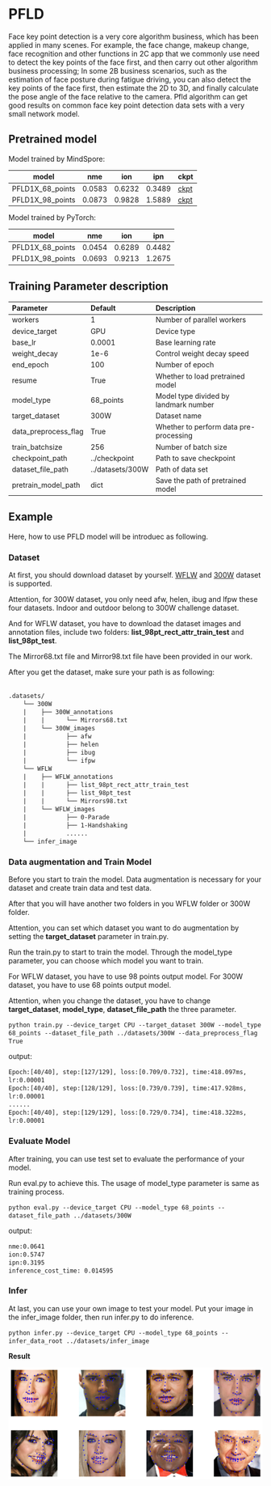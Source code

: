 # PFLD

Face key point detection is a very core algorithm business, which has been applied in many scenes. For example, the face change, makeup change, face recognition and other functions in 2C app that we commonly use need to detect the key points of the face first, and then carry out other algorithm business processing; In some 2B business scenarios, such as the estimation of face posture during fatigue driving, you can also detect the key points of the face first, then estimate the 2D to 3D, and finally calculate the pose angle of the face relative to the camera. Pfld algorithm can get good results on common face key point detection data sets with a very small network model.

## Pretrained model

Model trained by MindSpore:

| model   |nme | ion |ipn| ckpt                                                                             |
| ------- |----|-----|---| -------------------------------------------------------------------------------- |
| PFLD1X_68_points |0.0583|0.6232|0.3489| [ckpt](https://download.mindspore.cn/vision/pfld/PFLD1X_300W.ckpt) |
| PFLD1X_98_points |0.0873|0.9828|1.5889|[ckpt](https://download.mindspore.cn/vision/pfld/PFLD1X_WFLW.ckpt) |

Model trained by PyTorch:

| model   |nme | ion |ipn|
| ------- |----|-----|---|
| PFLD1X_68_points |0.0454|0.6289|0.4482|
| PFLD1X_98_points |0.0693|0.9213|1.2675|

## Training Parameter description

| Parameter            | Default          | Description                            |
|:---------------------|:-----------------|:---------------------------------------|
| workers              | 1                | Number of parallel workers             |
| device_target        | GPU              | Device type                            |
| base_lr              | 0.0001           | Base learning rate                     |
| weight_decay         | 1e-6             | Control weight decay speed             |
| end_epoch            | 100              | Number of epoch                        |
| resume               | True             | Whether to load pretrained model       |
| model_type           | 68_points        | Model type divided by landmark number  |
| target_dataset       | 300W             | Dataset name                           |
| data_preprocess_flag | True             | Whether to perform data pre-processing |
| train_batchsize      | 256              | Number of batch size                   |
| checkpoint_path      | ../checkpoint    | Path to save checkpoint                |
| dataset_file_path    | ../datasets/300W | Path of data set                       |
| pretrain_model_path  | dict             | Save the path of pretrained model      |

## Example

Here, how to use PFLD model will be introduec as following.

### Dataset

At first, you should download dataset by yourself. [WFLW](https://wywu.github.io/projects/LAB/WFLW.html) and [300W](https://ibug.doc.ic.ac.uk/resources/300-W/) dataset is supported.

Attention, for 300W dataset, you only need afw, helen, ibug and lfpw these four datasets. Indoor and outdoor belong to 300W challenge dataset.

And for WFLW dataset, you have to download the dataset images and annotation files, include two folders: **list_98pt_rect_attr_train_test** and **list_98pt_test**.

The Mirror68.txt file and Mirror98.txt file have been provided in our work.

After you get the dataset, make sure your path is as following:

```text

.datasets/
    └── 300W
    |    ├── 300W_annotations
    |    |      └── Mirrors68.txt
    |    └── 300W_images
    |           ├── afw
    |           ├── helen
    |           ├── ibug
    |           └── ifpw
    └── WFLW
    |    ├── WFLW_annotations
    |    |      ├── list_98pt_rect_attr_train_test
    |    |      ├── list_98pt_test
    |    |      └── Mirrors98.txt
    |    └── WFLW_images
    |           ├── 0-Parade
    |           ├── 1-Handshaking
    |           ......
    └── infer_image

```

### Data augmentation and Train Model

Before you start to train the model. Data augmentation is necessary for your dataset and create train data and test data.

After that you will have another two folders in you WFLW folder or 300W folder.

Attention, you can set which dataset you want to do augmentation by setting the **target_dataset** parameter in train.py.

Run the train.py to start to train the model. Through the model_type parameter, you can choose which model you want to train.

For WFLW dataset, you have to use 98 points output model. For 300W dataset, you have to use 68 points output model.

Attention, when you change the dataset, you have to change **target_dataset**, **model_type**, **dataset_file_path** the three parameter.

```shell
python train.py --device_target CPU --target_dataset 300W --model_type 68_points --dataset_file_path ../datasets/300W --data_preprocess_flag True
```

output:

```text
Epoch:[40/40], step:[127/129], loss:[0.709/0.732], time:418.097ms, lr:0.00001
Epoch:[40/40], step:[128/129], loss:[0.739/0.739], time:417.928ms, lr:0.00001
......
Epoch:[40/40], step:[129/129], loss:[0.729/0.734], time:418.322ms, lr:0.00001
```

### Evaluate Model

After training, you can use test set to evaluate the performance of your model.

Run eval.py to achieve this. The usage of model_type parameter is same as training process.

```text
python eval.py --device_target CPU --model_type 68_points --dataset_file_path ../datasets/300W
```

output:

```text
nme:0.0641
ion:0.5747
ipn:0.3195
inference_cost_time: 0.014595
```

### Infer

At last, you can use your own image to test your model. Put your image in the infer_image folder, then run infer.py to do inference.

```shell
python infer.py --device_target CPU --model_type 68_points --infer_data_root ../datasets/infer_image
```

**Result**

![result](./images/result.png)